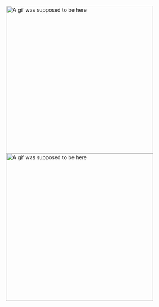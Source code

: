   <img align="right" alt="A gif was supposed to be here" width="400" src="https://user-images.githubusercontent.com/74038190/213866269-5d00981c-7c98-46d7-8a8e-16f462f15227.gif">
  <img align="right" alt="A gif was supposed to be here" width="400" src="https://i.pinimg.com/originals/49/23/29/492329d446c422b0483677d0318ab4fa.gif">
